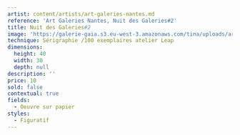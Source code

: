 ```yaml
---
artist: content/artists/art-galeries-nantes.md
reference: 'Art Galeries Nantes, Nuit des Galeries#2'
title: Nuit des Galeries#2
image: 'https://galerie-gaia.s3.eu-west-3.amazonaws.com/tina/uploads/art-galeries-nantes/nuit-des-galeries2.jpg'
technique: Sérigraphie /100 exemplaires atelier Leap
dimensions:
  height: 40
  width: 30
  depth: null
description: ''
price: 10
sold: false
contextual: true
fields:
  - Oeuvre sur papier
styles:
  - Figuratif
---
```


